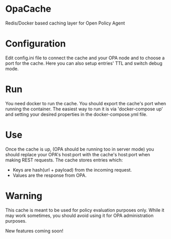 # OpaCache
Redis/Docker based caching layer for Open Policy Agent

# Configuration
Edit config.ini file to connect the cache and your OPA node and to choose a port for the cache. Here you can also setup entries' TTL and switch debug mode.

# Run
You need docker to run the cache. You should export the cache's port when running the container. The easiest way to run it is via 'docker-compose up' and setting your desired properties in the docker-compose.yml file.

# Use
Once the cache is up, (OPA should be running too in server mode) you should replace your OPA's host:port with the cache's host:port when making REST requests. The cache stores entries which:
  - Keys are hash(url + payload) from the incoming request.
  - Values are the response from OPA.

# Warning
This cache is meant to be used for policy evaluation purposes only. While it may work sometimes, you should avoid using it for OPA administration purposes.

New features coming soon!

